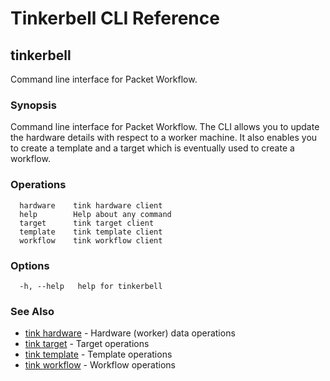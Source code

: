 # Tinkerbell CLI Reference

## tinkerbell

Command line interface for Packet Workflow.

### Synopsis

Command line interface for Packet Workflow. The CLI allows you to update the hardware details with respect to a worker machine. It also enables you to create a template and a target which is eventually used to create a workflow.

### Operations

```shell
  hardware    tink hardware client
  help        Help about any command
  target      tink target client
  template    tink template client
  workflow    tink workflow client
```

### Options

```
  -h, --help   help for tinkerbell
```

### See Also

- [tink hardware](hardware.md) - Hardware (worker) data operations
- [tink target](target.md) - Target operations
- [tink template](template.md) - Template operations
- [tink workflow](workflow.md) - Workflow operations
